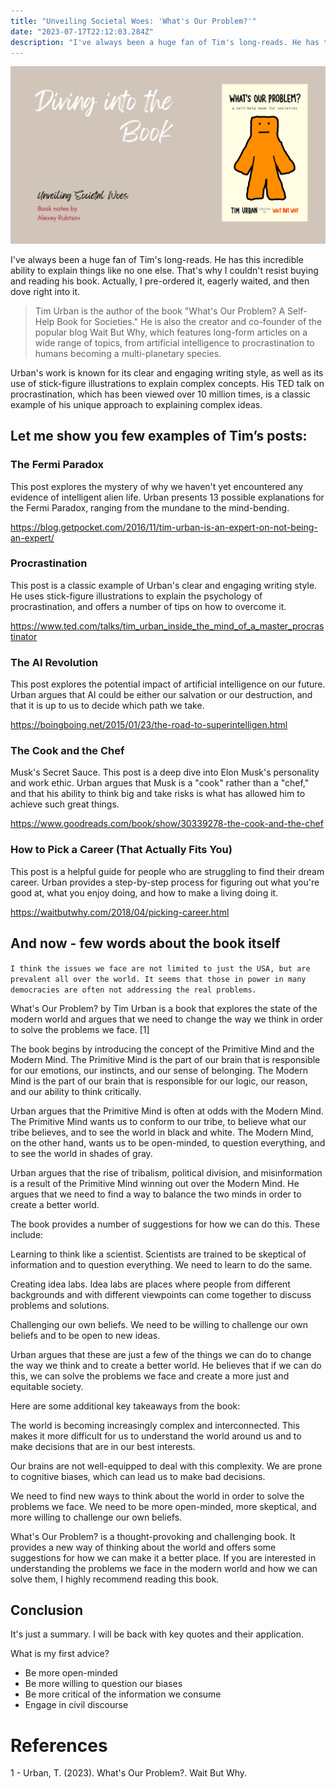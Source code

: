 ```yaml
---
title: "Unveiling Societal Woes: 'What's Our Problem?'"
date: "2023-07-17T22:12:03.284Z"
description: "I've always been a huge fan of Tim's long-reads. He has this incredible ability to explain things like no one else. That's why I couldn't resist buying and reading his book. Actually, I pre-ordered it, eagerly waited, and then dove right into it."
---
```

![What's our problem - Tim Urben](cover.png)

I've always been a huge fan of Tim's long-reads. He has this incredible ability to explain things like no one else. That's why I couldn't resist buying and reading his book. Actually, I pre-ordered it, eagerly waited, and then dove right into it.

>Tim Urban is the author of the book "What's Our Problem? A Self-Help Book for Societies." He is also the creator and co-founder of the popular blog Wait But Why, which features long-form articles on a wide range of topics, from artificial intelligence to procrastination to humans becoming a multi-planetary species.

Urban's work is known for its clear and engaging writing style, as well as its use of stick-figure illustrations to explain complex concepts. His TED talk on procrastination, which has been viewed over 10 million times, is a classic example of his unique approach to explaining complex ideas.

## Let me show you few examples of Tim’s posts:

### The Fermi Paradox

This post explores the mystery of why we haven't yet encountered any evidence of intelligent alien life. Urban presents 13 possible explanations for the Fermi Paradox, ranging from the mundane to the mind-bending.


https://blog.getpocket.com/2016/11/tim-urban-is-an-expert-on-not-being-an-expert/


### Procrastination


This post is a classic example of Urban's clear and engaging writing style. He uses stick-figure illustrations to explain the psychology of procrastination, and offers a number of tips on how to overcome it.


https://www.ted.com/talks/tim_urban_inside_the_mind_of_a_master_procrastinator


### The AI Revolution


This post explores the potential impact of artificial intelligence on our future. Urban argues that AI could be either our salvation or our destruction, and that it is up to us to decide which path we take.


https://boingboing.net/2015/01/23/the-road-to-superintelligen.html


### The Cook and the Chef


Musk's Secret Sauce. This post is a deep dive into Elon Musk's personality and work ethic. Urban argues that Musk is a "cook" rather than a "chef," and that his ability to think big and take risks is what has allowed him to achieve such great things.


https://www.goodreads.com/book/show/30339278-the-cook-and-the-chef


### How to Pick a Career (That Actually Fits You)


This post is a helpful guide for people who are struggling to find their dream career. Urban provides a step-by-step process for figuring out what you're good at, what you enjoy doing, and how to make a living doing it.


https://waitbutwhy.com/2018/04/picking-career.html


## And now - few words about the book itself


`I think the issues we face are not limited to just the USA, but are prevalent all over the world. It seems that those in power in many democracies are often not addressing the real problems.`

What's Our Problem? by Tim Urban is a book that explores the state of the modern world and argues that we need to change the way we think in order to solve the problems we face.
 [1]

The book begins by introducing the concept of the Primitive Mind and the Modern Mind. The Primitive Mind is the part of our brain that is responsible for our emotions, our instincts, and our sense of belonging. The Modern Mind is the part of our brain that is responsible for our logic, our reason, and our ability to think critically.


Urban argues that the Primitive Mind is often at odds with the Modern Mind. The Primitive Mind wants us to conform to our tribe, to believe what our tribe believes, and to see the world in black and white. The Modern Mind, on the other hand, wants us to be open-minded, to question everything, and to see the world in shades of gray.


Urban argues that the rise of tribalism, political division, and misinformation is a result of the Primitive Mind winning out over the Modern Mind. He argues that we need to find a way to balance the two minds in order to create a better world.


The book provides a number of suggestions for how we can do this. These include:


Learning to think like a scientist. Scientists are trained to be skeptical of information and to question everything. We need to learn to do the same.


Creating idea labs. Idea labs are places where people from different backgrounds and with different viewpoints can come together to discuss problems and solutions.


Challenging our own beliefs. We need to be willing to challenge our own beliefs and to be open to new ideas.


Urban argues that these are just a few of the things we can do to change the way we think and to create a better world. He believes that if we can do this, we can solve the problems we face and create a more just and equitable society.


Here are some additional key takeaways from the book:


The world is becoming increasingly complex and interconnected. This makes it more difficult for us to understand the world around us and to make decisions that are in our best interests.


Our brains are not well-equipped to deal with this complexity. We are prone to cognitive biases, which can lead us to make bad decisions.


We need to find new ways to think about the world in order to solve the problems we face. We need to be more open-minded, more skeptical, and more willing to challenge our own beliefs.


What's Our Problem? is a thought-provoking and challenging book. It provides a new way of thinking about the world and offers some suggestions for how we can make it a better place. If you are interested in understanding the problems we face in the modern world and how we can solve them, I highly recommend reading this book.


## Conclusion


It's just a summary. I will be back with key quotes and their application.


What is my first advice?
- Be more open-minded
- Be more willing to question our biases
- Be more critical of the information we consume
- Engage in civil discourse


# References

1 - Urban, T. (2023). What's Our Problem?. Wait But Why.
